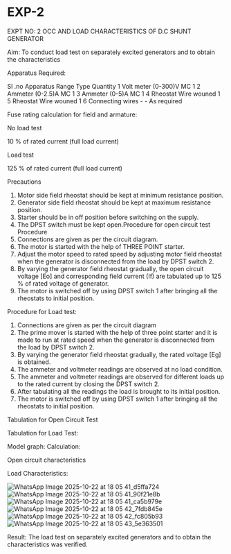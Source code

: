 # EXP-2
EXPT NO: 2 OCC AND LOAD CHARACTERISTICS OF D.C SHUNT GENERATOR

Aim:
To conduct load test on separately excited generators and to obtain the characteristics

Apparatus Required:

Sl .no	Apparatus	Range	Type	Quantity
1	Volt meter	(0-300)V	MC	1
2	Ammeter	(0-2.5)A	MC	1
3	Ammeter	(0-5)A	MC	1
4	Rheostat		Wire wouned	1
5	Rheostat		Wire wouned	1
6	Connecting wires	-	-	As required

Fuse rating calculation for field and armature:

No load test

10 % of rated current (full load current)

Load test

125 % of rated current (full load current)

Precautions

1.   Motor side field rheostat should be kept at minimum resistance position.
2.   Generator side field rheostat should be kept at maximum resistance position.
3.   Starter should be in off position before switching on the supply.
4.   The DPST switch must be kept open.Procedure for open circuit test
Procedure
1.   Connections are given as per the circuit diagram.
2.   The motor is started with the help of THREE POINT starter.
3.   Adjust the motor speed to rated speed by adjusting motor field rheostat when the generator is disconnected from the load by DPST switch 2.
4.   By  varying  the  generator  field  rheostat  gradually,  the  open  circuit  voltage  [Eo]  and corresponding field current (If) are tabulated up to 125 % of rated voltage of generator.
5.   The motor is switched off by using DPST switch 1 after bringing all the rheostats to initial position.

Procedure for Load test:

1.   Connections are given as per the circuit diagram
2.   The prime mover is started with the help of three point starter and it is made to run at rated speed when the generator is disconnected from the load by DPST switch 2.
3.   By varying the generator field rheostat gradually, the rated voltage [Eg] is obtained.
4.   The ammeter and voltmeter readings are observed at no load condition.
5.   The ammeter and voltmeter readings are observed for different loads up to the rated current by closing the DPST switch 2.
6.   After tabulating all the readings the load is brought to its initial position.
7.   The motor is switched off by using DPST switch 1 after bringing all the rheostats to initial position.

Tabulation for Open Circuit Test

Tabulation for Load Test:

Model graph:
Calculation: 

Open circuit characteristics

  
Load Characteristics:

![WhatsApp Image 2025-10-22 at 18 05 41_d5ffa724](https://github.com/user-attachments/assets/3134419b-62e5-47f7-943e-a109506554ea)
![WhatsApp Image 2025-10-22 at 18 05 41_90f21e8b](https://github.com/user-attachments/assets/ac61e801-57a2-4f79-8042-df9accc64f94)
![WhatsApp Image 2025-10-22 at 18 05 41_ca5b979e](https://github.com/user-attachments/assets/2cb9a16b-13fd-4395-9ea6-1c9630235741)
![WhatsApp Image 2025-10-22 at 18 05 42_7fdb845e](https://github.com/user-attachments/assets/e62a7c94-bfc9-4aa0-805c-f9549ace4b42)
![WhatsApp Image 2025-10-22 at 18 05 42_fc805b93](https://github.com/user-attachments/assets/11054bf5-29d6-48cc-8604-02b2548ed4a4)
![WhatsApp Image 2025-10-22 at 18 05 43_5e363501](https://github.com/user-attachments/assets/12bfa8de-021d-4e0d-9079-a3ff7cd4263a)



 
Result:
The load test on separately excited generators and to obtain the characteristics was verified.
